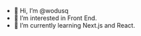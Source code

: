 - 👋 Hi, I’m @wodusq
- 👀 I’m interested in Front End.
- 🌱 I’m currently learning Next.js and React.

<!---
wodusq/wodusq is a ✨ special ✨ repository because its `README.md` (this file) appears on your GitHub profile.
You can click the Preview link to take a look at your changes.
--->
